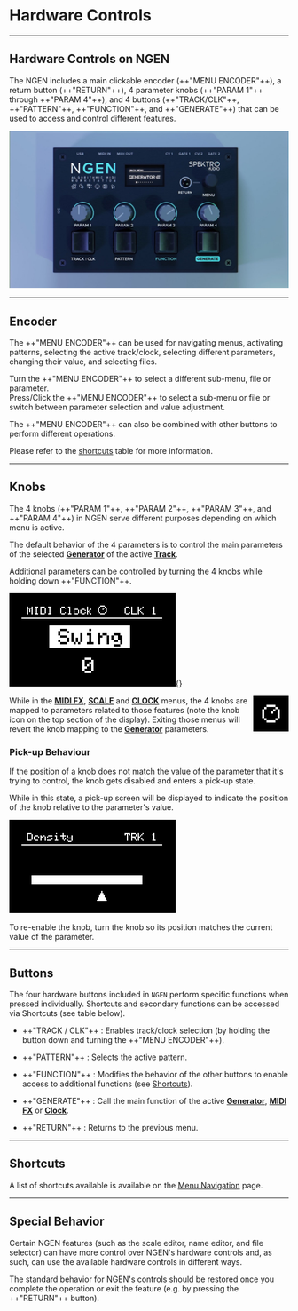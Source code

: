 
# Hardware Controls

---

## Hardware Controls on NGEN

The NGEN includes a main clickable encoder (++"MENU ENCODER"++), a return button (++"RETURN"++), 4 parameter knobs (++"PARAM 1"++ through ++"PARAM 4"++), and 4 buttons (++"TRACK/CLK"++, ++"PATTERN"++, ++"FUNCTION"++, and ++"GENERATE"++) that can be used to access and control different features.

![](images/NGEN_Hardware_Controls.jpeg)

---

## Encoder

The ++"MENU ENCODER"++ can be used for navigating menus, activating patterns, selecting the active track/clock, selecting different parameters, changing their value, and selecting files.

Turn the ++"MENU ENCODER"++ to select a different sub-menu, file or parameter.  
Press/Click the ++"MENU ENCODER"++ to select a sub-menu or file or switch between parameter selection and value adjustment.

The ++"MENU ENCODER"++ can also be combined with other buttons to perform different operations.

Please refer to the [shortcuts](menunavigation.md#shortcuts) table for more information.

---


## Knobs

The 4 knobs (++"PARAM 1"++, ++"PARAM 2"++, ++"PARAM 3"++, and ++"PARAM 4"++) in NGEN serve different purposes depending on which menu is active.

The default behavior of the 4 parameters is to control the main parameters of the selected [**Generator**](generators.md) of the active [**Track**](track.md).

Additional parameters can be controlled by turning the 4 knobs while holding down ++"FUNCTION"++.

![](images/NGEN_MidiClock_Menu.png){}

<img src="images/NGEN_Knob_Icon.png" alt="NGEN Knob Icon" class="no-print" style="float:right;">

While in the **[MIDI FX](midifx.md)**, **[SCALE](scale.md)** and **[CLOCK](clockgen.md)** menus, the 4 knobs are mapped to parameters related to those features (note the knob icon on the top section of the display). Exiting those menus will revert the knob mapping to the **[Generator](generators.md)** parameters.

### Pick-up Behaviour

If the position of a knob does not match the value of the parameter that it's trying to control, the knob gets disabled and enters a pick-up state.  

While in this state, a pick-up screen will be displayed to indicate the position of the knob relative to the parameter's value.

![](images/NGEN_PickupScreen.gif)

To re-enable the knob, turn the knob so its position matches the current value of the parameter.  

---

## Buttons

The four hardware buttons included in ```NGEN``` perform specific functions when pressed individually. Shortcuts and secondary functions can be accessed via Shortcuts (see table below).

* ++"TRACK / CLK"++ : Enables track/clock selection (by holding the button down and turning the ++"MENU ENCODER"++).

* ++"PATTERN"++ : Selects the active pattern.

* ++"FUNCTION"++ : Modifies the behavior of the other buttons to enable access to additional functions (see [Shortcuts](menunavigation.md#shortcuts)).

* ++"GENERATE"++ : Call the main function of the active **[Generator](generators.md)**, **[MIDI FX](midifx.md)** or **[Clock](clockgen.md)**.

* ++"RETURN"++ : Returns to the previous menu.


---

## Shortcuts

A list of shortcuts available is available on the [Menu Navigation](menunavigation.md#shortcuts) page.

---

## Special Behavior

Certain NGEN features (such as the scale editor, name editor, and file selector) can have more control over NGEN's hardware controls and, as such, can use the available hardware controls in different ways.  

The standard behavior for NGEN's controls should be restored once you complete the operation or exit the feature (e.g. by pressing the ++"RETURN"++ button).